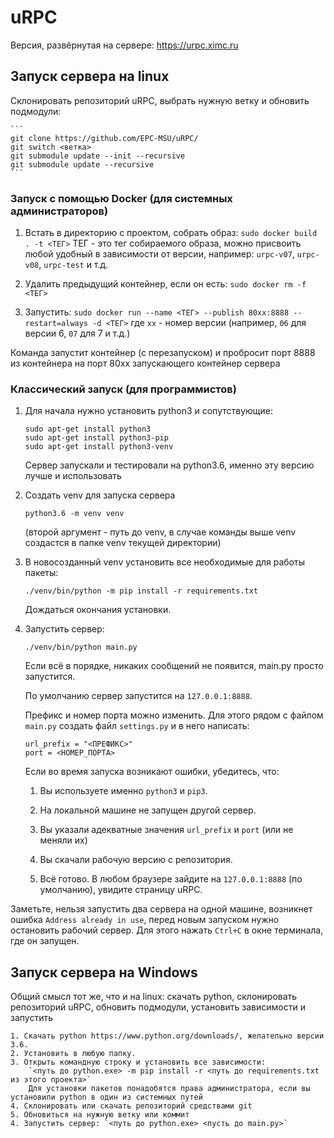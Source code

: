 # uRPC

Версия, развёрнутая на сервере: https://urpc.ximc.ru

## Запуск сервера на linux

Склонировать репозиторий uRPC, выбрать нужную ветку  и обновить подмодули:

	```
	git clone https://github.com/EPC-MSU/uRPC/
	git switch <ветка>
	git submodule update --init --recursive
	git submodule update --recursive
	```

### Запуск с помощью Docker (для системных администраторов)

1. Встать в директорию с проектом, собрать образ:
  `sudo docker build . -t <ТЕГ>`
  ТЕГ - это тег собираемого образа, можно присвоить любой удобный в зависимости от версии, например: `urpc-v07`, `urpc-v08`,
  `urpc-test` и т.д.

2. Удалить предыдущий контейнер, если он есть:
  `sudo docker rm -f <ТЕГ>`

3. Запустить:
`sudo docker run --name <ТЕГ> --publish 80xx:8888 --restart=always -d <ТЕГ>`
где `xx` - номер версии (например, `06` для версии 6, `07` для 7 и т.д.)

Команда запустит контейнер (с перезапуском) и пробросит порт 8888 из контейнера на порт 80xx запускающего контейнер сервера

### Классический запуск (для программистов)

1. Для начала нужно установить python3 и сопутствующие:

   ```
   sudo apt-get install python3
   sudo apt-get install python3-pip
   sudo apt-get install python3-venv
   ```
	
   Сервер запускали и тестировали на python3.6, именно эту версию лучше и использовать

2. Создать venv для запуска сервера

   ```
   python3.6 -m venv venv
   ```

   (второй аргумент - путь до venv, в случае команды выше venv создастся в папке venv текущей директории)

3. В новосозданный venv установить все необходимые для работы пакеты:

   ```
   ./venv/bin/python -m pip install -r requirements.txt
   ```
   Дождаться окончания установки.

4. Запустить сервер:

   ```
   ./venv/bin/python main.py
   ```

   Если всё в порядке, никаких сообщений не появится, main.py просто запустится.

   По умолчанию сервер запустится на `127.0.0.1:8888`.

   Префикс и номер порта можно изменить. Для этого рядом с файлом `main.py` создать файл `settings.py` и в него написать:

   ```
   url_prefix = "<ПРЕФИКС>"
   port = <НОМЕР_ПОРТА>
   ```

   Если во время запуска возникают ошибки, убедитесь, что:
   
      1. Вы используете именно `python3` и `pip3`.
      2. На локальной машине не запущен другой сервер.
      3. Вы указали адекватные значения `url_prefix` и `port` (или не  меняли их)
      4. Вы скачали рабочую версию с репозитория.

   4. Всё готово. В любом браузере зайдите на `127.0.0.1:8888` (по умолчанию), увидите страницу uRPC.

Заметьте, нельзя запустить два сервера на одной машине, возникнет ошибка `Address already in use`, перед новым запуском нужно остановить рабочий сервер. Для этого нажать `Ctrl+C` в окне терминала, где он запущен.  

## Запуск сервера на Windows

Общий смысл тот же, что и на linux: скачать python, cклонировать репозиторий uRPC, обновить подмодули, установить зависимости и запустить

	1. Скачать python https://www.python.org/downloads/, желательно версии 3.6.
	2. Установить в любую папку.
	3. Открыть командную строку и установить все зависимости:
		`<путь до python.exe> -m pip install -r <путь до requirements.txt из этого проекта>`
        Для установки пакетов понадобятся права администратора, если вы установили python в один из системных путей
	4. Склонировать или скачать репозиторий средствами git
	5. Обновиться на нужную ветку или коммит
	4. Запустить сервер: `<путь до python.exe> <пусть до main.py>`
